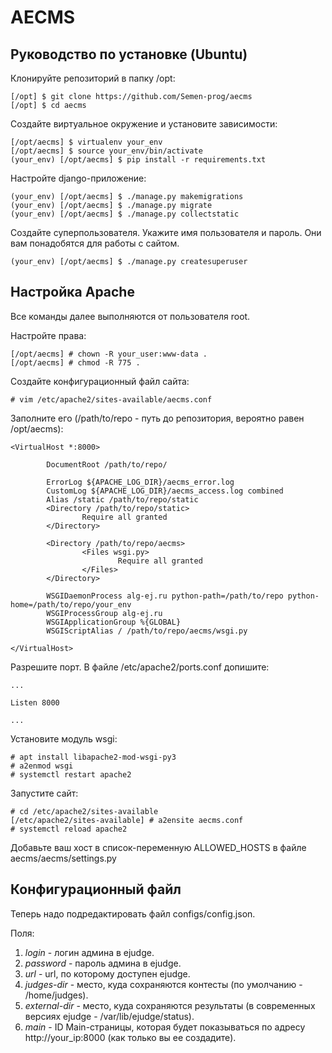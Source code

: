 # AECMS

## Руководство по установке (Ubuntu)

Клонируйте репозиторий в папку /opt:
```console
[/opt] $ git clone https://github.com/Semen-prog/aecms
[/opt] $ cd aecms
```

Создайте виртуальное окружение и установите зависимости:
```console
[/opt/aecms] $ virtualenv your_env
[/opt/aecms] $ source your_env/bin/activate
(your_env) [/opt/aecms] $ pip install -r requirements.txt
```

Настройте django-приложение:
```console
(your_env) [/opt/aecms] $ ./manage.py makemigrations
(your_env) [/opt/aecms] $ ./manage.py migrate
(your_env) [/opt/aecms] $ ./manage.py collectstatic
```

Создайте суперпользователя. Укажите имя пользователя и пароль. Они вам понадобятся для работы с сайтом.
```console
(your_env) [/opt/aecms] $ ./manage.py createsuperuser
```

## Настройка Apache

Все команды далее выполняются от пользователя root.

Настройте права:
```console
[/opt/aecms] # chown -R your_user:www-data .
[/opt/aecms] # chmod -R 775 .
```

Создайте конфигурационный файл сайта:
```console
# vim /etc/apache2/sites-available/aecms.conf
```

Заполните его (/path/to/repo - путь до репозитория, вероятно равен /opt/aecms):
```vim
<VirtualHost *:8000>

        DocumentRoot /path/to/repo/

        ErrorLog ${APACHE_LOG_DIR}/aecms_error.log
        CustomLog ${APACHE_LOG_DIR}/aecms_access.log combined
        Alias /static /path/to/repo/static
        <Directory /path/to/repo/static>
                Require all granted
        </Directory>

        <Directory /path/to/repo/aecms>
                <Files wsgi.py>
                        Require all granted
                </Files>
        </Directory>

        WSGIDaemonProcess alg-ej.ru python-path=/path/to/repo python-home=/path/to/repo/your_env
        WSGIProcessGroup alg-ej.ru
        WSGIApplicationGroup %{GLOBAL}
        WSGIScriptAlias / /path/to/repo/aecms/wsgi.py

</VirtualHost>
```

Разрешите порт. В файле /etc/apache2/ports.conf допишите:
```vim
...

Listen 8000

...
```

Установите модуль wsgi:

```console
# apt install libapache2-mod-wsgi-py3
# a2enmod wsgi
# systemctl restart apache2
```

Запустите сайт:
```console
# cd /etc/apache2/sites-available
[/etc/apache2/sites-available] # a2ensite aecms.conf
# systemctl reload apache2
```

Добавьте ваш хост в список-переменную ALLOWED_HOSTS в файле aecms/aecms/settings.py

## Конфигурационный файл

Теперь надо подредактировать файл configs/config.json.

Поля:

1. *login* - логин админа в ejudge.
2. *password* - пароль админа в ejudge.
3. *url* - url, по которому доступен ejudge.
4. *judges-dir* - место, куда сохраняются контесты (по умолчанию - /home/judges).
5. *external-dir* - место, куда сохраняются результаты (в современных версиях ejudge - /var/lib/ejudge/status).
6. *main* - ID Main-страницы, которая будет показываться по адресу http://your_ip:8000 (как только вы ее создадите).
